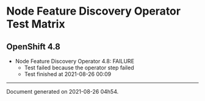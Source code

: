 
Node Feature Discovery Operator Test Matrix
===========================================

OpenShift 4.8
-------------


* Node Feature Discovery Operator 4.8: FAILURE
  - Test failed because the operator step failed
  - Test finished at 2021-08-26 00:09


---
Document generated on 2021-08-26 04h54.
